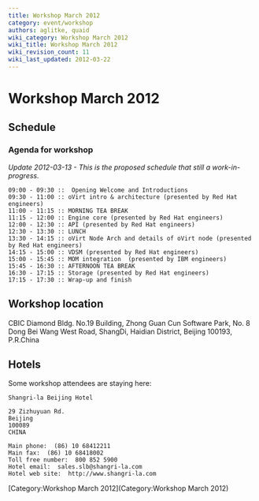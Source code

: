 ```yaml
---
title: Workshop March 2012
category: event/workshop
authors: aglitke, quaid
wiki_category: Workshop March 2012
wiki_title: Workshop March 2012
wiki_revision_count: 11
wiki_last_updated: 2012-03-22
---
```


# Workshop March 2012

## Schedule

### Agenda for workshop

*Update 2012-03-13 - This is the proposed schedule that still a work-in-progress.*

    09:00 - 09:30 ::  Opening Welcome and Introductions
    09:30 - 11:00 :: oVirt intro & architecture (presented by Red Hat
    engineers)
    11:00 - 11:15 :: MORNING TEA BREAK
    11:15 - 12:00 :: Engine core (presented by Red Hat engineers)
    12:00 - 12:30 :: API (presented by Red Hat engineers)
    12:30 - 13:30 :: LUNCH
    13:30 - 14:15 :: oVirt Node Arch and details of oVirt node (presented
    by Red Hat engineers)
    14:15 - 15:00 :: VDSM (presented by Red Hat engineers)
    15:00 - 15:45 :: MOM integration  (presented by IBM engineers)
    15:45 - 16:30 :: AFTERNOON TEA BREAK
    16:30 - 17:15 :: Storage (presented by Red Hat engineers)
    17:15 - 17:30 :: Wrap-up and finish

## Workshop location

CBIC Diamond Bldg. No.19 Building, Zhong Guan Cun Software Park, No. 8 Dong Bei Wang West Road, ShangDi, Haidian District, Beijing 100193, P.R.China

## Hotels

Some workshop attendees are staying here:

    Shangri-la Beijing Hotel

    29 Zizhuyuan Rd.
    Beijing
    100089
    CHINA

    Main phone:  (86) 10 68412211
    Main fax:  (86) 10 68418002
    Toll free number:  800 852 5900
    Hotel email:  sales.slb@shangri-la.com
    Hotel web site:  http://www.shangri-la.com

[Category:Workshop March 2012](Category:Workshop March 2012)
